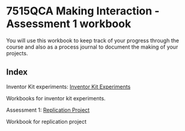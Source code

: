 # 7515QCA Making Interaction - Assessment 1 workbook

You will use this workbook to keep track of your progress through the course and also as a process journal to document the making of your projects.

## Index

Inventor Kit experiments: [Inventor Kit Experiments](/experiments/experiments.md)

Workbooks for inventor kit experiments.

Assessment 1: [Replication Project](/replicationproject/replication.md)

Workbook for replication project